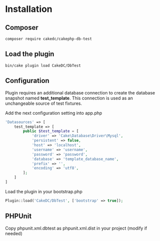 Installation
============

Composer
--------

```
composer require cakedc/cakephp-db-test
```

Load the plugin
---------------

```
bin/cake plugin load CakeDC/DbTest
```

Configuration
-------------

Plugin requires an additional database connection to create the database snapshot named **test_template**. 
This connection is used as an unchangeable source of test fixtures.

Add the next configuration setting into app.php


```php
'Datasources' => [
    test_template => [
        public $test_template = [
        	'driver' => 'Cake\Database\Driver\Mysql',
        	'persistent' => false,
        	'host' => 'localhost',
        	'username' => 'username',
        	'password' => 'password',
        	'database' => 'template_database_name',
        	'prefix' => '',
        	'encoding' => 'utf8',
        ];
    ]
]
```

Load the plugin in your bootstrap.php
```php
Plugin::load('CakeDC/DbTest', ['bootstrap' => true]);
```

PHPUnit
-------------
Copy phpunit.xml.dbtest as phpunit.xml.dist in your project (modify if needed)


